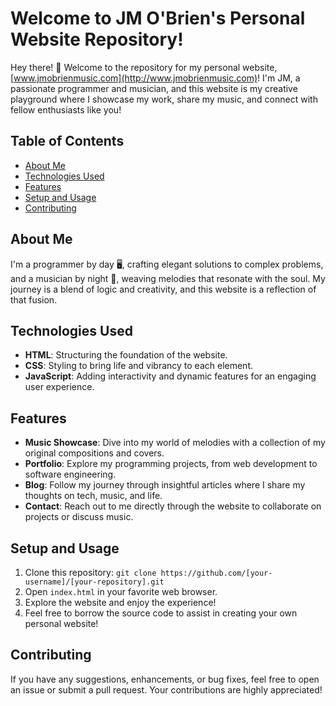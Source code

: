 # Welcome to JM O'Brien's Personal Website Repository!

Hey there! 👋 Welcome to the repository for my personal website, [www.jmobrienmusic.com](http://www.jmobrienmusic.com)! I'm JM, a passionate programmer and musician, and this website is my creative playground where I showcase my work, share my music, and connect with fellow enthusiasts like you!

## Table of Contents

- [About Me](#about-me)
- [Technologies Used](#technologies-used)
- [Features](#features)
- [Setup and Usage](#setup-and-usage)
- [Contributing](#contributing)

## About Me

I'm a programmer by day 🖥️, crafting elegant solutions to complex problems, and a musician by night 🎸, weaving melodies that resonate with the soul. My journey is a blend of logic and creativity, and this website is a reflection of that fusion.

## Technologies Used

- **HTML**: Structuring the foundation of the website.
- **CSS**: Styling to bring life and vibrancy to each element.
- **JavaScript**: Adding interactivity and dynamic features for an engaging user experience.

## Features

- **Music Showcase**: Dive into my world of melodies with a collection of my original compositions and covers.
- **Portfolio**: Explore my programming projects, from web development to software engineering.
- **Blog**: Follow my journey through insightful articles where I share my thoughts on tech, music, and life.
- **Contact**: Reach out to me directly through the website to collaborate on projects or discuss music.

## Setup and Usage

1. Clone this repository: `git clone https://github.com/[your-username]/[your-repository].git`
2. Open `index.html` in your favorite web browser.
3. Explore the website and enjoy the experience!
4. Feel free to borrow the source code to assist in creating your own personal website!

## Contributing

If you have any suggestions, enhancements, or bug fixes, feel free to open an issue or submit a pull request. Your contributions are highly appreciated!
